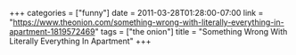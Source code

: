+++
categories = ["funny"]
date = 2011-03-28T01:28:00-07:00
link = "https://www.theonion.com/something-wrong-with-literally-everything-in-apartment-1819572469"
tags = ["the onion"]
title = "Something Wrong With Literally Everything In Apartment"
+++
